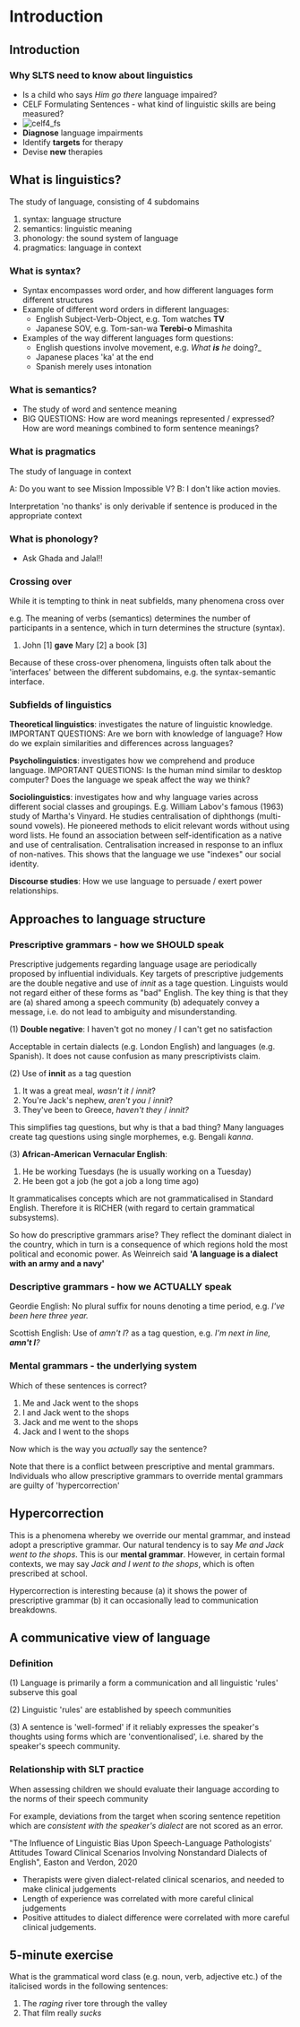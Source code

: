 # Introduction

## Introduction

### Why SLTS need to know about linguistics

* Is a child who says _Him go there_ language impaired?
* CELF Formulating Sentences - what kind of linguistic skills are being measured?
* ![celf4_fs](celf4_fs.png)
* **Diagnose** language impairments
* Identify **targets** for therapy
* Devise **new** therapies

## What is linguistics?

The study of language, consisting of 4 subdomains

1. syntax: language structure
2. semantics: linguistic meaning
3. phonology: the sound system of language
4. pragmatics: language in context

### What is syntax?

* Syntax encompasses word order, and how different languages form different structures
* Example of different word orders in different languages:
  * English Subject-Verb-Object, e.g. Tom watches **TV**
  * Japanese SOV, e.g. Tom-san-wa **Terebi-o** Mimashita
* Examples of the way different languages form questions:
  * English questions involve movement, e.g. _What **is** he_  doing?\_
  * Japanese places 'ka' at the end
  * Spanish merely uses intonation

### What is semantics?

* The study of word and sentence meaning
* BIG QUESTIONS: How are word meanings represented / expressed? How are word meanings combined to form sentence meanings?

### What is pragmatics

The study of language in context

A: Do you want to see Mission Impossible V?
B: I don't like action movies.

Interpretation 'no thanks' is only derivable if sentence is produced in the appropriate context

### What is phonology?

* Ask Ghada and Jalal!!

### Crossing over

While it is tempting to think in neat subfields, many phenomena cross over

e.g. The meaning of verbs \(semantics\) determines the number of participants in a sentence, which in turn determines the structure (syntax).

1. John \[1\] **gave** Mary \[2\] a book \[3\]

Because of these cross-over phenomena, linguists often talk about the 'interfaces' between the different subdomains, e.g. the syntax-semantic interface.

### Subfields of linguistics

**Theoretical linguistics**: investigates the nature of linguistic knowledge. IMPORTANT QUESTIONS: Are we born with knowledge of language? How do we explain similarities and differences across languages?

**Psycholinguistics**: investigates how we comprehend and produce language. IMPORTANT QUESTIONS: Is the human mind similar to desktop computer? Does the language we speak affect the way we think?

**Sociolinguistics**: investigates how and why language varies across different social classes and groupings. E.g. William Labov's famous (1963) study of Martha's Vinyard. He studies centralisation of diphthongs (multi-sound vowels). He pioneered methods to elicit relevant words without using word lists. He found an association between self-identification as a native and use of centralisation. Centralisation increased in response to an influx of non-natives. This shows that the language we use "indexes" our social identity.

**Discourse studies**: How we use language to persuade / exert power relationships.

## Approaches to language structure

### Prescriptive grammars - how we SHOULD speak

Prescriptive judgements regarding language usage are periodically proposed by influential individuals. Key targets of prescriptive judgements are the double negative and use of *innit* as a tage question. Linguists would not regard either of these forms as "bad" English. The key thing is that they are (a) shared among a speech community (b) adequately convey a message, i.e. do not lead to ambiguity and misunderstanding.

\(1\) **Double negative**: I haven't got no money / I can't get no satisfaction

Acceptable in certain dialects \(e.g. London English\) and languages \(e.g. Spanish\). It does not cause confusion as many prescriptivists claim.

\(2\) Use of **innit** as a tag question

1. It was a great meal, _wasn't it_ / _innit_?
2. You're Jack's nephew, _aren't you_ / _innit_?
3. They've been to Greece, _haven't they_ / _innit?_

This simplifies tag questions, but why is that a bad thing? Many languages create tag questions using single morphemes, e.g. Bengali _kanna_.

\(3\) **African-American Vernacular English**:

1. He be working Tuesdays \(he is usually working on a Tuesday\)
2. He been got a job \(he got a job a long time ago\)

It grammaticalises concepts which are not grammaticalised in Standard English. Therefore it is RICHER (with regard to certain grammatical subsystems).

So how do prescriptive grammars arise? They reflect the dominant dialect in the country, which in turn is a consequence of which regions hold the most political and economic power. As Weinreich said **'A language is a dialect with an army and a navy'**

### Descriptive grammars - how we ACTUALLY speak

Geordie English: No plural suffix for nouns denoting a time period, e.g. _I've been here three year._

Scottish English: Use of _amn't I_? as a tag question, e.g. _I'm next in line, **amn't I**?_

### Mental grammars - the underlying system

Which of these sentences is correct?

1. Me and Jack went to the shops
2. I and Jack went to the shops
3. Jack and me went to the shops
4. Jack and I went to the shops

Now which is the way you _actually_ say the sentence?

Note that there is a conflict between prescriptive and mental grammars. Individuals who allow prescriptive grammars to override mental grammars are guilty of 'hypercorrection'

## Hypercorrection

This is a phenomena whereby we override our mental grammar, and instead adopt a prescriptive grammar. Our natural tendency is to say *Me and Jack went to the shops*. This is our **mental grammar**. However, in certain formal contexts, we may say *Jack and I went to the shops*, which is often prescribed at school.

Hypercorrection is interesting because (a) it shows the power of prescriptive grammar (b) it can occasionally lead to communication breakdowns.

## A communicative view of language

### Definition

\(1\) Language is primarily a form a communication and all linguistic 'rules' subserve this goal

\(2\) Linguistic 'rules' are established by speech communities

\(3\) A sentence is 'well-formed' if it reliably expresses the speaker's thoughts using forms which are 'conventionalised', i.e. shared by the speaker's speech community.

### Relationship with SLT practice

When assessing children we should evaluate their language according to the norms of their speech community

For example, deviations from the target when scoring sentence repetition which are _consistent with the speaker's dialect_ are not scored as an error.

"The Influence of Linguistic Bias Upon Speech-Language Pathologists’ Attitudes Toward Clinical Scenarios Involving Nonstandard Dialects of English", Easton and Verdon, 2020

- Therapists were given dialect-related clinical scenarios, and needed to make clinical judgements
- Length of experience was correlated with more careful clinical judgements
- Positive attitudes to dialect difference were correlated with more careful clinical judgements.

## 5-minute exercise

What is the grammatical word class \(e.g. noun, verb, adjective etc.\) of the italicised words in the following sentences:

1. The _raging_ river tore through the valley
2. That film really _sucks_

